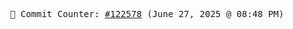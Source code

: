<p align="center">
    <samp>
        📮 Commit Counter: <a href="https://github.com/Javascript-void0/Javascript-void0/commits/main">#122578</a> (June 27, 2025 @ 08:48 PM)
    </samp>
</p>
